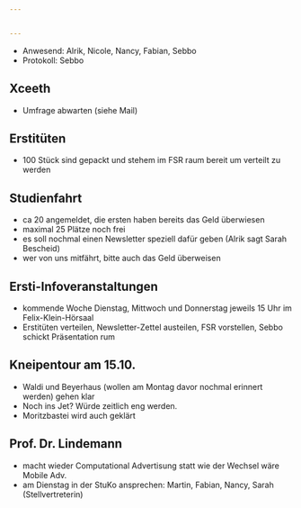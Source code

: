 ```yaml
---


---
```


* Anwesend: Alrik, Nicole, Nancy, Fabian, Sebbo
* Protokoll: Sebbo


## Xceeth

* Umfrage abwarten (siehe Mail)

## Erstitüten

* 100 Stück sind gepackt und stehem im FSR raum bereit um verteilt zu werden

## Studienfahrt

* ca 20 angemeldet, die ersten haben bereits das Geld überwiesen
* maximal 25 Plätze noch frei
* es soll nochmal einen Newsletter speziell dafür geben (Alrik sagt Sarah Bescheid)
* wer von uns mitfährt, bitte auch das Geld überweisen

## Ersti-Infoveranstaltungen

* kommende Woche Dienstag, Mittwoch und Donnerstag jeweils 15 Uhr im Felix-Klein-Hörsaal
* Erstitüten verteilen, Newsletter-Zettel austeilen, FSR vorstellen, Sebbo schickt Präsentation rum

## Kneipentour am 15.10.

* Waldi und Beyerhaus (wollen am Montag davor nochmal erinnert werden) gehen klar
* Noch ins Jet? Würde zeitlich eng werden.
* Moritzbastei wird auch geklärt

## Prof. Dr. Lindemann

* macht wieder Computational Advertisung statt wie der Wechsel wäre Mobile Adv.
* am Dienstag in der StuKo ansprechen: Martin, Fabian, Nancy, Sarah (Stellvertreterin)
